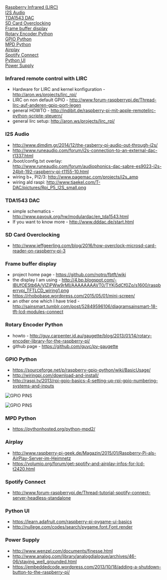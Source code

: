 

[Raspberry Infrared (LIRC)](#infrared-remote-control-with-lirc)<br>
[I2S Audio](#i2s-audio)<br>
[TDA1543 DAC](#tda1543-dac)<br> 
[SD Card Overclocking](#sd-card-overclocking)<br> 
[Frame buffer display](#frame-buffer-display)<br>
[Rotary Encoder Python](#rotary-encoder-python)<br>
[GPIO Python](#gpio-python)<br>
[MPD Python](#mpd-python)<br>
[Airplay](#airplay)<br>
[Spotify Connect](#spotify-connect)<br>
[Python UI](#python-ui)<br>
[Power Supply](#power-supply)

### Infrared remote control with LIRC
- Hardware for LIRC and kernel konfiguration - http://aron.ws/projects/lirc_rpi/
- LIRC on non default GPIO - http://www.forum-raspberrypi.de/Thread-lirc-auf-anderen-gpio-port-legen
- general HOWTO - http://indibit.de/raspberry-pi-mit-apple-remotelirc-python-scripte-steuern/
- general lirc setup: http://aron.ws/projects/lirc_rpi/

### I2S Audio
- http://www.dimdim.gr/2014/12/the-rasberry-pi-audio-out-through-i2s/
- http://www.runeaudio.com/forum/i2s-connection-to-an-external-dac-t1337.html
- /boot/config.txt overlay: http://www.runeaudio.com/forum/audiophonics-dac-sabre-es9023-i2s-24bit-192-raspberry-pi-t1155-10.html
- wiring b+, PI2/3: http://www.pagemac.com/projects/i2s_amp
- wiring ald raspi: http://www.tjaekel.com/T-DAC/pictures/Rpi_P5_I2S_small.png

### TDA1543 DAC
- simple schematics - http://www.pavouk.org/hw/modulardac/en_tda1543.html
- If you want to know more - http://www.dddac.de/start.html

### SD Card Overclocking
- http://www.jeffgeerling.com/blog/2016/how-overclock-microsd-card-reader-on-raspberry-pi-3

### Frame buffer display
- project home page - https://github.com/notro/fbtft/wiki
- the display I am using - http://4.bp.blogspot.com/-IBUfOEStb6A/VIZiPWw9rMI/AAAAAAAAVT0/TYKj5dCf0Zo/s1600/raspberrypi_TFTLCD_wiring1.png
- https://rhobobase.wordpress.com/2015/05/01/mini-screen/
- an other one which I have tried - http://sainsmart.tumblr.com/post/52849596106/diagramsainsmart-18-tft-lcd-modules-connect

### Rotary Encoder Python
- howto - http://guy.carpenter.id.au/gaugette/blog/2013/01/14/rotary-encoder-library-for-the-raspberry-pi/
- github page - https://github.com/guyc/py-gaugette

### GPIO Python
- https://sourceforge.net/p/raspberry-gpio-python/wiki/BasicUsage/
- http://wiringpi.com/download-and-install/
- http://raspi.tv/2013/rpi-gpio-basics-4-setting-up-rpi-gpio-numbering-systems-and-inputs

![GPIO PINS](https://github.com/thk4711/raspiradio/blob/master/Images/GPIOPINS-RPI.jpg)

![GPIO PINS](https://github.com/thk4711/raspiradio/blob/master/Images/GPIO-BCM-WIRING.png)

### MPD Python
- https://pythonhosted.org/python-mpd2/
 
### Airplay
- http://www.raspberry-pi-geek.de/Magazin/2015/01/Raspberry-Pi-als-AirPlay-Server-im-Heimnetz
- https://volumio.org/forum/get-spotify-and-airplay-infos-for-lcd-t2420.html

### Spotify Connect
- http://www.forum-raspberrypi.de/Thread-tutorial-spotify-connect-server-headless-standalone

### Python UI
- https://learn.adafruit.com/raspberry-pi-pygame-ui-basics
- http://nullege.com/codes/search/pygame.font.Font.render

### Power Supply
- http://www.wenzel.com/documents/finesse.html
- http://www.analog.com/library/analogdialogue/archives/46-06/staying_well_grounded.html
- https://embeddedcode.wordpress.com/2013/10/18/adding-a-shutdown-button-to-the-raspberry-pi/